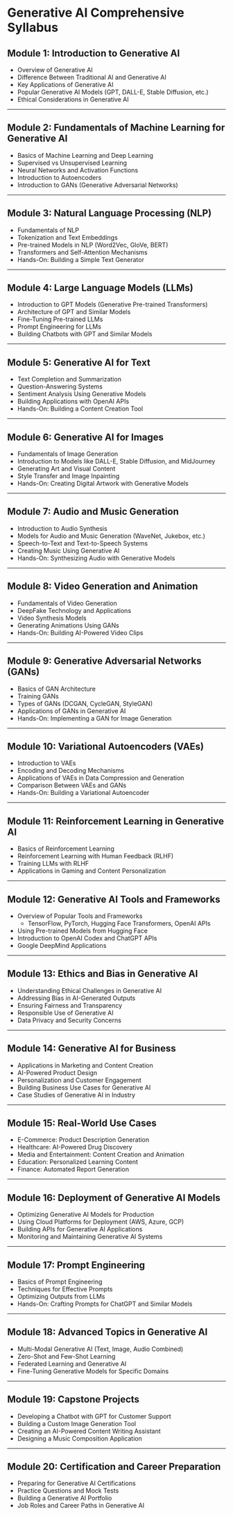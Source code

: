 # Generative AI Comprehensive Syllabus

## **Module 1: Introduction to Generative AI**
- Overview of Generative AI
- Difference Between Traditional AI and Generative AI
- Key Applications of Generative AI
- Popular Generative AI Models (GPT, DALL-E, Stable Diffusion, etc.)
- Ethical Considerations in Generative AI

---

## **Module 2: Fundamentals of Machine Learning for Generative AI**
- Basics of Machine Learning and Deep Learning
- Supervised vs Unsupervised Learning
- Neural Networks and Activation Functions
- Introduction to Autoencoders
- Introduction to GANs (Generative Adversarial Networks)

---

## **Module 3: Natural Language Processing (NLP)**
- Fundamentals of NLP
- Tokenization and Text Embeddings
- Pre-trained Models in NLP (Word2Vec, GloVe, BERT)
- Transformers and Self-Attention Mechanisms
- Hands-On: Building a Simple Text Generator

---

## **Module 4: Large Language Models (LLMs)**
- Introduction to GPT Models (Generative Pre-trained Transformers)
- Architecture of GPT and Similar Models
- Fine-Tuning Pre-trained LLMs
- Prompt Engineering for LLMs
- Building Chatbots with GPT and Similar Models

---

## **Module 5: Generative AI for Text**
- Text Completion and Summarization
- Question-Answering Systems
- Sentiment Analysis Using Generative Models
- Building Applications with OpenAI APIs
- Hands-On: Building a Content Creation Tool

---

## **Module 6: Generative AI for Images**
- Fundamentals of Image Generation
- Introduction to Models like DALL-E, Stable Diffusion, and MidJourney
- Generating Art and Visual Content
- Style Transfer and Image Inpainting
- Hands-On: Creating Digital Artwork with Generative Models

---

## **Module 7: Audio and Music Generation**
- Introduction to Audio Synthesis
- Models for Audio and Music Generation (WaveNet, Jukebox, etc.)
- Speech-to-Text and Text-to-Speech Systems
- Creating Music Using Generative AI
- Hands-On: Synthesizing Audio with Generative Models

---

## **Module 8: Video Generation and Animation**
- Fundamentals of Video Generation
- DeepFake Technology and Applications
- Video Synthesis Models
- Generating Animations Using GANs
- Hands-On: Building AI-Powered Video Clips

---

## **Module 9: Generative Adversarial Networks (GANs)**
- Basics of GAN Architecture
- Training GANs
- Types of GANs (DCGAN, CycleGAN, StyleGAN)
- Applications of GANs in Generative AI
- Hands-On: Implementing a GAN for Image Generation

---

## **Module 10: Variational Autoencoders (VAEs)**
- Introduction to VAEs
- Encoding and Decoding Mechanisms
- Applications of VAEs in Data Compression and Generation
- Comparison Between VAEs and GANs
- Hands-On: Building a Variational Autoencoder

---

## **Module 11: Reinforcement Learning in Generative AI**
- Basics of Reinforcement Learning
- Reinforcement Learning with Human Feedback (RLHF)
- Training LLMs with RLHF
- Applications in Gaming and Content Personalization

---

## **Module 12: Generative AI Tools and Frameworks**
- Overview of Popular Tools and Frameworks
  - TensorFlow, PyTorch, Hugging Face Transformers, OpenAI APIs
- Using Pre-trained Models from Hugging Face
- Introduction to OpenAI Codex and ChatGPT APIs
- Google DeepMind Applications

---

## **Module 13: Ethics and Bias in Generative AI**
- Understanding Ethical Challenges in Generative AI
- Addressing Bias in AI-Generated Outputs
- Ensuring Fairness and Transparency
- Responsible Use of Generative AI
- Data Privacy and Security Concerns

---

## **Module 14: Generative AI for Business**
- Applications in Marketing and Content Creation
- AI-Powered Product Design
- Personalization and Customer Engagement
- Building Business Use Cases for Generative AI
- Case Studies of Generative AI in Industry

---

## **Module 15: Real-World Use Cases**
- E-Commerce: Product Description Generation
- Healthcare: AI-Powered Drug Discovery
- Media and Entertainment: Content Creation and Animation
- Education: Personalized Learning Content
- Finance: Automated Report Generation

---

## **Module 16: Deployment of Generative AI Models**
- Optimizing Generative AI Models for Production
- Using Cloud Platforms for Deployment (AWS, Azure, GCP)
- Building APIs for Generative AI Applications
- Monitoring and Maintaining Generative AI Systems

---

## **Module 17: Prompt Engineering**
- Basics of Prompt Engineering
- Techniques for Effective Prompts
- Optimizing Outputs from LLMs
- Hands-On: Crafting Prompts for ChatGPT and Similar Models

---

## **Module 18: Advanced Topics in Generative AI**
- Multi-Modal Generative AI (Text, Image, Audio Combined)
- Zero-Shot and Few-Shot Learning
- Federated Learning and Generative AI
- Fine-Tuning Generative Models for Specific Domains

---

## **Module 19: Capstone Projects**
- Developing a Chatbot with GPT for Customer Support
- Building a Custom Image Generation Tool
- Creating an AI-Powered Content Writing Assistant
- Designing a Music Composition Application

---

## **Module 20: Certification and Career Preparation**
- Preparing for Generative AI Certifications
- Practice Questions and Mock Tests
- Building a Generative AI Portfolio
- Job Roles and Career Paths in Generative AI
